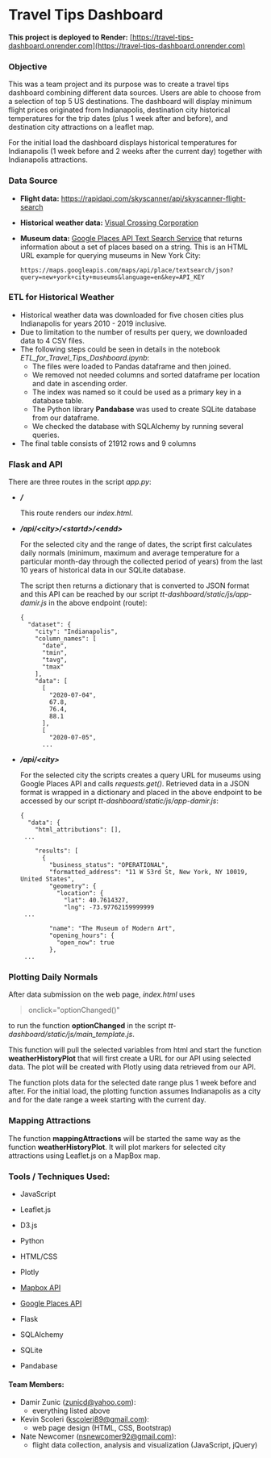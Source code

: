 # Travel Tips Dashboard

**This project is deployed to Render:**  [https://travel-tips-dashboard.onrender.com](https://travel-tips-dashboard.onrender.com)

### Objective

This was a team project and its purpose was to create a travel tips dashboard combining different data sources. Users are able to choose from a selection of top 5 US destinations. The dashboard will display minimum flight prices originated from Indianapolis,  destination city historical temperatures for the trip dates (plus 1 week after and before), and destination city attractions on a leaflet map.

For the initial load the dashboard displays historical temperatures for Indianapolis (1 week before and 2 weeks after the current day) together with Indianapolis attractions.

### Data Source

- **Flight data:** https://rapidapi.com/skyscanner/api/skyscanner-flight-search

- **Historical weather data:**  [Visual Crossing Corporation](https://www.visualcrossing.com/) 

- **Museum data:** [Google Places API Text Search Service](https://developers.google.com/places/web-service/search#TextSearchRequests) that returns information about a set of places based on a string. This is an HTML URL example for querying museums in New York City: 

  ```
  https://maps.googleapis.com/maps/api/place/textsearch/json?query=new+york+city+museums&language=en&key=API_KEY
  ```

  

### ETL for Historical Weather

- Historical weather data was downloaded for five chosen cities plus Indianapolis for years 2010 - 2019 inclusive.
- Due to limitation to the number of results per query, we downloaded data to 4 CSV files.
- The following steps could be seen in details in the notebook *ETL_for_Travel_Tips_Dashboard.ipynb*:
  - The files were loaded to Pandas dataframe and then joined.
  - We removed not needed columns and sorted dataframe per location and date in ascending order.
  - The index was named so it could be used as a primary key in a database table.
  - The Python library **Pandabase** was used to create SQLite database from our dataframe.
  - We checked the database with SQLAlchemy by running several queries.
- The final table consists of 21912 rows and 9 columns



### Flask and API

There are three routes in the script *app.py*:

- ***/*** 

  This route renders our *index.html*.

  

- ***/api/\<city>/\<startd>/\<endd>*** 

  For the selected city and the range of dates, the script first calculates daily normals (minimum, maximum and average temperature for a particular month-day through the collected period of years) from the last 10 years of historical data in our SQLite database.
  
  The script then returns a dictionary that is converted to JSON format and this API can be reached by our script *tt-dashboard/static/js/app-damir.js* in the above endpoint (route):
  
  ```
  {
    "dataset": {
      "city": "Indianapolis", 
      "column_names": [
        "date", 
        "tmin", 
        "tavg", 
        "tmax"
      ], 
      "data": [
        [
          "2020-07-04", 
          67.8, 
          76.4, 
          88.1
        ], 
        [
          "2020-07-05", 
        ...
  ```



- ***/api/\<city>*** 

  For the selected city the scripts creates a query URL for museums using Google Places API and calls *requests.get()*. Retrieved data in a JSON format is wrapped in a dictionary and placed in the above endpoint to be accessed by our script *tt-dashboard/static/js/app-damir.js*:

  ```
  {
    "data": {
      "html_attributions": [], 
   ...
   
      "results": [
        {
          "business_status": "OPERATIONAL", 
          "formatted_address": "11 W 53rd St, New York, NY 10019, United States", 
          "geometry": {
            "location": {
              "lat": 40.7614327, 
              "lng": -73.97762159999999
   ...
   
          "name": "The Museum of Modern Art", 
          "opening_hours": {
            "open_now": true
          }, 
   ...
  ```



### Plotting Daily Normals

After data submission on the web page, *index.html* uses 

>  onclick="optionChanged()"

to run the function **optionChanged** in the script *tt-dashboard/static/js/main_template.js*.

This function will pull the selected variables from html and start the function **weatherHistoryPlot** that will first create a URL for our API using selected data. The plot will be created with Plotly using data retrieved from our API.

The function plots data for the selected date range plus 1 week before and after. For the initial load, the plotting function assumes Indianapolis as a city and for the date range a week starting with the current day.



### Mapping Attractions

The function **mappingAttractions** will be started the same way as the function **weatherHistoryPlot**. It will plot markers for selected city attractions using Leaflet.js on a MapBox map.



### Tools / Techniques Used:

- JavaScript

- Leaflet.js

- D3.js

- Python

- HTML/CSS

- Plotly

- [Mapbox API](https://www.mapbox.com/)

- [Google Places API](https://developers.google.com/places/web-service/search#TextSearchRequests)

- Flask

- SQLAlchemy

- SQLite

- Pandabase

  

#### Team Members:

- Damir Zunic ([zunicd@yahoo.com](mailto:zunicd@yahoo.com)):
  - everything listed above
- Kevin Scoleri ([kscoleri89@gmail.com](mailto:kscoleri89@gmail.com)):
  - web page design (HTML, CSS, Bootstrap)
- Nate Newcomer (nsnewcomer92@gmail.com):
  - flight data collection, analysis and visualization (JavaScript, jQuery)

















